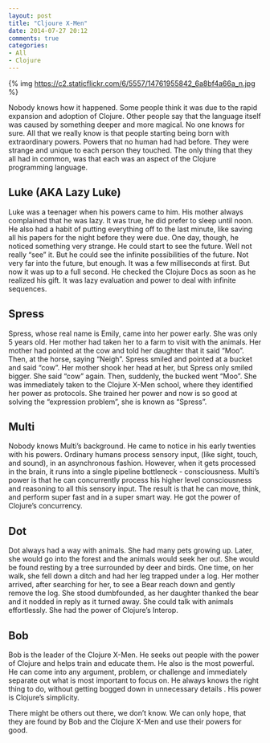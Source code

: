 ```yaml
---
layout: post
title: "Cljoure X-Men"
date: 2014-07-27 20:12
comments: true
categories:
- All
- Clojure
---
```


{% img https://c2.staticflickr.com/6/5557/14761955842_6a8bf4a66a_n.jpg %}

Nobody knows how it happened.  Some people think it was due to the rapid expansion and adoption of Clojure.  Other people say that the language itself was caused by something deeper and more magical.  No one knows for sure.  All that we really know is that people starting being born with extraordinary powers.  Powers that no human had had before.  They were strange and unique to each person they touched.  The only thing that they all had in common, was that each was an aspect of the Clojure programming language.

## Luke (AKA Lazy Luke)
Luke was a teenager when his powers came to him.  His mother always complained that he was lazy.  It was true, he did prefer to sleep until noon.  He also had a habit of putting everything off to the last minute, like saving all his papers for the night before they were due.  One day, though, he noticed something very strange.  He could start to see the future.  Well not really “see” it.  But he could see the infinite possibilities  of the future.  Not very far into the future, but enough.  It was a few milliseconds at first.  But now it was up to a full second.  He checked the Clojure Docs as soon as he realized his gift.  It was lazy evaluation and power to deal with infinite sequences.

## Spress 
Spress, whose real name is Emily, came into her power early.  She was
only 5 years old.  Her mother had taken her to a farm to visit with
the animals.  Her mother had pointed at the cow and told her daughter
that it said “Moo”.  Then, at the horse, saying “Neigh”.  Spress
smiled and  pointed at a bucket and said “cow”.  Her mother shook her head at her, but Spress only smiled bigger.  She said “cow” again.  Then, suddenly, the bucked went “Moo”.  She was immediately taken to the Clojure X-Men school, where they identified her power as protocols.  She trained her power and now is so good at solving the “expression problem”, she is known as “Spress”.


## Multi
Nobody knows Multi’s background.  He came to notice in his early twenties with his powers.  Ordinary humans process sensory input, (like sight, touch, and sound), in an asynchronous fashion.  However, when it gets processed in the brain, it runs into a single pipeline bottleneck  - consciousness.  Multi’s power is that he can concurrently process his higher level consciousness and reasoning to all this sensory input.  The result is that he can move, think, and perform super fast  and in a super smart way.
He got the power of Clojure’s concurrency.


## Dot
Dot always had a way with animals.  She had many pets growing up.  Later, she would go into the forest and the animals would seek her out.  She would be found resting by a tree surrounded by deer and birds.  One time, on her walk, she fell down a ditch and had her leg trapped under a log.  Her mother arrived, after searching for her, to see a Bear reach down and gently remove the log.   She stood dumbfounded, as her daughter thanked the bear and it nodded in reply as it turned away.   She could talk with animals effortlessly.  She had the power of Clojure’s Interop.


## Bob
Bob is the leader of the Clojure X-Men.  He seeks out people with the
power of Clojure and helps train and educate them.  He also is the
most powerful.  He can come into any argument, problem, or challenge
and immediately separate out what is most important to focus on.  He
always knows the right thing to do, without getting bogged down in
unnecessary details .  His power is Clojure’s simplicity.


There might be others out there, we don’t know.  We can only hope, that they are found by Bob and the Clojure X-Men and use their powers for good.
